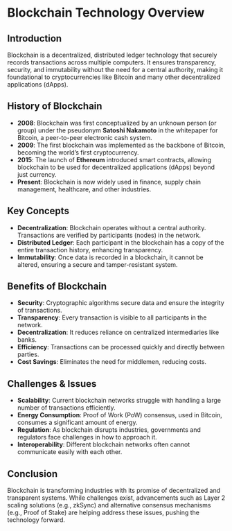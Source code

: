 # Blockchain Technology Overview

## Introduction
Blockchain is a decentralized, distributed ledger technology that securely records transactions across multiple computers. It ensures transparency, security, and immutability without the need for a central authority, making it foundational to cryptocurrencies like Bitcoin and many other decentralized applications (dApps).

## History of Blockchain
- **2008**: Blockchain was first conceptualized by an unknown person (or group) under the pseudonym **Satoshi Nakamoto** in the whitepaper for Bitcoin, a peer-to-peer electronic cash system.
- **2009**: The first blockchain was implemented as the backbone of Bitcoin, becoming the world’s first cryptocurrency.
- **2015**: The launch of **Ethereum** introduced smart contracts, allowing blockchain to be used for decentralized applications (dApps) beyond just currency.
- **Present**: Blockchain is now widely used in finance, supply chain management, healthcare, and other industries.

## Key Concepts
- **Decentralization**: Blockchain operates without a central authority. Transactions are verified by participants (nodes) in the network.
- **Distributed Ledger**: Each participant in the blockchain has a copy of the entire transaction history, enhancing transparency.
- **Immutability**: Once data is recorded in a blockchain, it cannot be altered, ensuring a secure and tamper-resistant system.

## Benefits of Blockchain
- **Security**: Cryptographic algorithms secure data and ensure the integrity of transactions.
- **Transparency**: Every transaction is visible to all participants in the network.
- **Decentralization**: It reduces reliance on centralized intermediaries like banks.
- **Efficiency**: Transactions can be processed quickly and directly between parties.
- **Cost Savings**: Eliminates the need for middlemen, reducing costs.

## Challenges & Issues
- **Scalability**: Current blockchain networks struggle with handling a large number of transactions efficiently.
- **Energy Consumption**: Proof of Work (PoW) consensus, used in Bitcoin, consumes a significant amount of energy.
- **Regulation**: As blockchain disrupts industries, governments and regulators face challenges in how to approach it.
- **Interoperability**: Different blockchain networks often cannot communicate easily with each other.

## Conclusion
Blockchain is transforming industries with its promise of decentralized and transparent systems. While challenges exist, advancements such as Layer 2 scaling solutions (e.g., zkSync) and alternative consensus mechanisms (e.g., Proof of Stake) are helping address these issues, pushing the technology forward.
